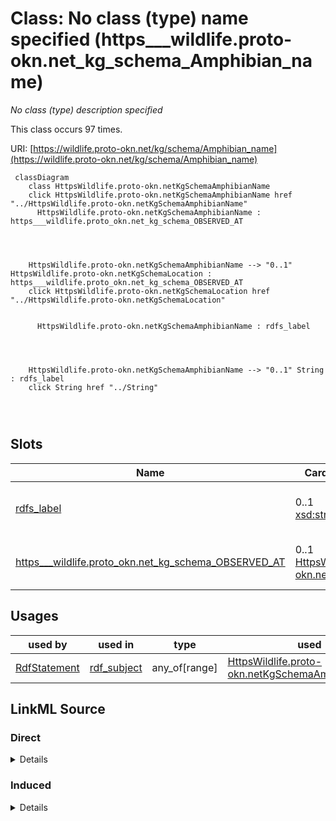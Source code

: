 

# Class: No class (type) name specified (https___wildlife.proto-okn.net_kg_schema_Amphibian_name)


_No class (type) description specified_






This class occurs 97 times.


URI: [https://wildlife.proto-okn.net/kg/schema/Amphibian_name](https://wildlife.proto-okn.net/kg/schema/Amphibian_name)






```mermaid
 classDiagram
    class HttpsWildlife.proto-okn.netKgSchemaAmphibianName
    click HttpsWildlife.proto-okn.netKgSchemaAmphibianName href "../HttpsWildlife.proto-okn.netKgSchemaAmphibianName"
      HttpsWildlife.proto-okn.netKgSchemaAmphibianName : https___wildlife.proto_okn.net_kg_schema_OBSERVED_AT
        
          
    
    
    HttpsWildlife.proto-okn.netKgSchemaAmphibianName --> "0..1" HttpsWildlife.proto-okn.netKgSchemaLocation : https___wildlife.proto_okn.net_kg_schema_OBSERVED_AT
    click HttpsWildlife.proto-okn.netKgSchemaLocation href "../HttpsWildlife.proto-okn.netKgSchemaLocation"

        
      HttpsWildlife.proto-okn.netKgSchemaAmphibianName : rdfs_label
        
          
    
    
    HttpsWildlife.proto-okn.netKgSchemaAmphibianName --> "0..1" String : rdfs_label
    click String href "../String"

        
      
```




<!-- no inheritance hierarchy -->


## Slots

| Name | Cardinality and Range | Description | Inheritance | Occurrences |
| ---  | --- | --- | --- | --- |
| [rdfs_label](../slots/rdfs_label.md) | 0..1 <br/> [xsd:string](http://www.w3.org/2001/XMLSchema#string) | No slot (predicate) description specified <br/>  | direct | 97 |
| [https___wildlife.proto_okn.net_kg_schema_OBSERVED_AT](../slots/https___wildlife.proto_okn.net_kg_schema_OBSERVED_AT.md) | 0..1 <br/> [HttpsWildlife.proto-okn.netKgSchemaLocation](../classes/HttpsWildlife.proto-okn.netKgSchemaLocation.md) | No slot (predicate) description specified <br/>  | direct | 2723 |





## Usages

| used by | used in | type | used |
| ---  | --- | --- | --- |
| [RdfStatement](../classes/RdfStatement.md) | [rdf_subject](../slots/rdf_subject.md) | any_of[range] | [HttpsWildlife.proto-okn.netKgSchemaAmphibianName](../classes/HttpsWildlife.proto-okn.netKgSchemaAmphibianName.md) |











## LinkML Source

<!-- TODO: investigate https://stackoverflow.com/questions/37606292/how-to-create-tabbed-code-blocks-in-mkdocs-or-sphinx -->

### Direct

<details>

```yaml
name: https___wildlife.proto-okn.net_kg_schema_Amphibian_name
conforms_to: No schema conformance document specified
annotations:
  count:
    tag: count
    value: 97
description: No class (type) description specified
title: No class (type) name specified
from_schema: wildlife-kg
rank: 1000
slots:
- rdfs_label
- https___wildlife.proto-okn.net_kg_schema_OBSERVED_AT
slot_usage:
  https___wildlife.proto-okn.net_kg_schema_OBSERVED_AT:
    name: https___wildlife.proto-okn.net_kg_schema_OBSERVED_AT
    annotations:
      https___wildlife.proto-okn.net_kg_schema_Location:
        tag: https___wildlife.proto-okn.net_kg_schema_Location
        value: 2723
  rdfs_label:
    name: rdfs_label
    annotations:
      string:
        tag: string
        value: 97
class_uri: https://wildlife.proto-okn.net/kg/schema/Amphibian_name

```
</details>

### Induced

<details>

```yaml
name: https___wildlife.proto-okn.net_kg_schema_Amphibian_name
conforms_to: No schema conformance document specified
annotations:
  count:
    tag: count
    value: 97
description: No class (type) description specified
title: No class (type) name specified
from_schema: wildlife-kg
rank: 1000
slot_usage:
  https___wildlife.proto-okn.net_kg_schema_OBSERVED_AT:
    name: https___wildlife.proto-okn.net_kg_schema_OBSERVED_AT
    annotations:
      https___wildlife.proto-okn.net_kg_schema_Location:
        tag: https___wildlife.proto-okn.net_kg_schema_Location
        value: 2723
  rdfs_label:
    name: rdfs_label
    annotations:
      string:
        tag: string
        value: 97
attributes:
  rdfs_label:
    name: rdfs_label
    annotations:
      string:
        tag: string
        value: 97
    description: No slot (predicate) description specified
    examples:
    - object:
        example_object: Saint Petersburg
        example_object_type: string
        example_predicate: rdfs:label
        example_subject: https://wildlife.proto-okn.net/kg/node/2216
        example_subject_type: https___wildlife.proto-okn.net_kg_schema_Location
    - object:
        example_object: Ardea alba Linnaeus, 1758
        example_object_type: string
        example_predicate: rdfs:label
        example_subject: https://wildlife.proto-okn.net/kg/node/2217
        example_subject_type: https___wildlife.proto-okn.net_kg_schema_Bird_name
    - object:
        example_object: Lithobates sphenocephalus
        example_object_type: string
        example_predicate: rdfs:label
        example_subject: https://wildlife.proto-okn.net/kg/node/2861
        example_subject_type: https___wildlife.proto-okn.net_kg_schema_Amphibian_name
    from_schema: wildlife-kg
    rank: 1000
    slot_uri: rdfs:label
    alias: rdfs_label
    owner: https___wildlife.proto-okn.net_kg_schema_Amphibian_name
    domain_of:
    - https___wildlife.proto-okn.net_kg_schema_Amphibian_name
    - https___wildlife.proto-okn.net_kg_schema_Bird_name
    - https___wildlife.proto-okn.net_kg_schema_Location
    range: string
  https___wildlife.proto-okn.net_kg_schema_OBSERVED_AT:
    name: https___wildlife.proto-okn.net_kg_schema_OBSERVED_AT
    annotations:
      https___wildlife.proto-okn.net_kg_schema_Location:
        tag: https___wildlife.proto-okn.net_kg_schema_Location
        value: 2723
    description: No slot (predicate) description specified
    examples:
    - object:
        example_object: https://wildlife.proto-okn.net/kg/node/2216
        example_object_type: https___wildlife.proto-okn.net_kg_schema_Location
        example_predicate: https://wildlife.proto-okn.net/kg/schema/OBSERVED_AT
        example_subject: https://wildlife.proto-okn.net/kg/node/2217
        example_subject_type: https___wildlife.proto-okn.net_kg_schema_Bird_name
    - object:
        example_object: https://wildlife.proto-okn.net/kg/node/2216
        example_object_type: https___wildlife.proto-okn.net_kg_schema_Location
        example_predicate: https://wildlife.proto-okn.net/kg/schema/OBSERVED_AT
        example_subject: https://wildlife.proto-okn.net/kg/node/2861
        example_subject_type: https___wildlife.proto-okn.net_kg_schema_Amphibian_name
    from_schema: wildlife-kg
    rank: 1000
    slot_uri: https://wildlife.proto-okn.net/kg/schema/OBSERVED_AT
    alias: https___wildlife.proto_okn.net_kg_schema_OBSERVED_AT
    owner: https___wildlife.proto-okn.net_kg_schema_Amphibian_name
    domain_of:
    - https___wildlife.proto-okn.net_kg_schema_Amphibian_name
    - https___wildlife.proto-okn.net_kg_schema_Bird_name
    range: https___wildlife.proto-okn.net_kg_schema_Location
class_uri: https://wildlife.proto-okn.net/kg/schema/Amphibian_name

```
</details>